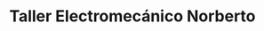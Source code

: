 ---
title: "Taller Electromecánico Norberto"
url: /ciudad-autonoma-de-buenos-aires/taller-electromecanico-norberto/
shop: Autowerkstatt
---